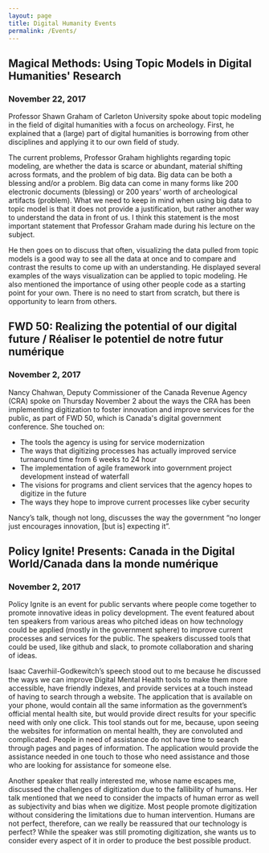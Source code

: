 ```yaml
---
layout: page
title: Digital Humanity Events
permalink: /Events/
---
```


## Magical Methods: Using Topic Models in Digital Humanities' Research
### November 22, 2017
Professor Shawn Graham of Carleton University spoke about topic modeling in the field of digital humanities with a focus on archeology. First, he explained that a (large) part of digital humanities is borrowing from other disciplines and applying it to our own field of study. 

The current problems, Professor Graham highlights regarding topic modeling, are whether the data is scarce or abundant, material shifting across formats, and the problem of big data. Big data can be both a blessing and/or a problem. Big data can come in many forms like 200 electronic documents (blessing) or 200 years’ worth of archeological artifacts (problem). What we need to keep in mind when using big data to topic model is that it does not provide a justification, but rather another way to understand the data in front of us. I think this statement is the most important statement that Professor Graham made during his lecture on the subject.   

He then goes on to discuss that often, visualizing the data pulled from topic models is a good way to see all the data at once and to compare and contrast the results to come up with an understanding. He displayed several examples of the ways visualization can be applied to topic modeling. He also mentioned the importance of using other people code as a starting point for your own. There is no need to start from scratch, but there is opportunity to learn from others. 

## FWD 50: Realizing the potential of our digital future / Réaliser le potentiel de notre futur numérique
### November 2, 2017
Nancy Chahwan, Deputy Commissioner of the Canada Revenue Agency (CRA) spoke on Thursday November 2 about the ways the CRA has been implementing digitization to foster innovation and improve services for the public, as part of FWD 50, which is Canada's digital government conference. She touched on:

* The tools the agency is using for service modernization
*	The ways that digitizing processes has actually improved service turnaround time from 6 weeks to 24 hour
*	The implementation of agile framework into government project development instead of waterfall
*	The visions for programs and client services that the agency hopes to digitize in the future
*	The ways they hope to improve current processes like cyber security

Nancy’s talk, though not long, discusses the way the government “no longer just encourages innovation, [but is] expecting it”.

## Policy Ignite! Presents: Canada in the Digital World/Canada dans la monde numérique 
### November 2, 2017
Policy Ignite is an event for public servants where people come together to promote innovative ideas in policy development. The event featured about ten speakers from various areas who pitched ideas on how technology could be applied (mostly in the government sphere) to improve current processes and services for the public. The speakers discussed tools that could be used, like github and slack, to promote collaboration and sharing of ideas. 

Isaac Caverhiil-Godkewitch’s speech stood out to me because he discussed the ways we can improve Digital Mental Health tools to make them more accessible, have friendly indexes, and provide services at a touch instead of having to search through a website. The application that is available on your phone, would contain all the same information as the government’s official mental health site, but would provide direct results for your specific need with only one click. This tool stands out for me, because, upon seeing the websites for information on mental health, they are convoluted and complicated. People in need of assistance do not have time to search through pages and pages of information. The application would provide the assistance needed in one touch to those who need assistance and those who are looking for assistance for someone else. 

Another speaker that really interested me, whose name escapes me, discussed the challenges of digitization due to the fallibility of humans. Her talk mentioned that we need to consider the impacts of human error as well as subjectivity and bias when we digitize. Most people promote digitization without considering the limitations due to human intervention. Humans are not perfect, therefore, can we really be reassured that our technology is perfect? While the speaker was still promoting digitization, she wants us to consider every aspect of it in order to produce the best possible product. 
